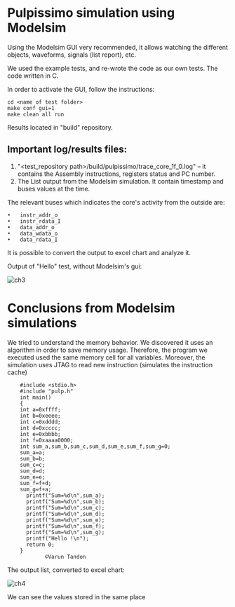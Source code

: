 # Pulpissimo simulation using Modelsim

Using the Modelsim GUI very recommended, it allows watching the different objects, waveforms, signals (list report), etc.

We used the example tests, and re-wrote the code as our own tests. The code written in C. 

In order to activate the GUI, follow the instructions:

    cd <name of test folder>
    make conf gui=1  
    make clean all run

Results located in "build" repository.

## Important log/results files:

1.	"<test_repository path>/build/pulpissimo/trace_core_1f_0.log" – it contains the Assembly instructions, registers status and PC number.
2.	The List output from the Modelsim simulation. It contain timestamp and buses values at the time. 

The relevant buses which indicates the core's activity from the outside  are:

    •	instr_addr_o
    •	instr_rdata_I 
    •	data_addr_o 
    •	data_wdata_o 
    •	data_rdata_I

It is possible to convert the output to excel chart and analyze it.

Output of "Hello" test, without Modelsim's gui:

![ch3](https://user-images.githubusercontent.com/31187462/51264029-2ebb0580-19be-11e9-9616-9b9c6c21e1b6.png)


# Conclusions from Modelsim simulations

We tried to understand the memory behavior.  We discovered it uses an algorithm in order to save memory usage. 
Therefore, the program we executed used the same memory cell for all variables. 
Moreover, the simulation uses JTAG to read new instruction (simulates the instruction cache)

        #include <stdio.h>
        #include "pulp.h"
        int main()
        {
        int a=0xffff;
        int b=0xeeee;
        int c=0xdddd;
        int d=0xcccc;
        int e=0xbbbb;
        int f=0xaaaa0000;
        int sum_a,sum_b,sum_c,sum_d,sum_e,sum_f,sum_g=0;
        sum_a=a;
        sum_b=b;
        sum_c=c;
        sum_d=d;
        sum_e=e;
        sum_f=f+d;
        sum_g=f+a;
          printf("Sum=%d\n",sum_a);
          printf("Sum=%d\n",sum_b);
          printf("Sum=%d\n",sum_c);
          printf("Sum=%d\n",sum_d);
          printf("Sum=%d\n",sum_e);
          printf("Sum=%d\n",sum_f);
          printf("Sum=%d\n",sum_g);
          printf("Hello !\n");
          return 0;
        }
                ©Varun Tandon

The output list, converted to excel chart:

![ch4](https://user-images.githubusercontent.com/31187462/51264279-d2a4b100-19be-11e9-9e69-92f644349963.png)

We can see the values stored in the same place 


